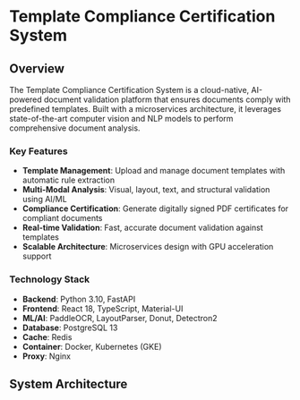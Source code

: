 # Template Compliance Certification System

## Overview

The Template Compliance Certification System is a cloud-native, AI-powered document validation platform that ensures documents comply with predefined templates. Built with a microservices architecture, it leverages state-of-the-art computer vision and NLP models to perform comprehensive document analysis.

### Key Features

- **Template Management**: Upload and manage document templates with automatic rule extraction
- **Multi-Modal Analysis**: Visual, layout, text, and structural validation using AI/ML
- **Compliance Certification**: Generate digitally signed PDF certificates for compliant documents
- **Real-time Validation**: Fast, accurate document validation against templates
- **Scalable Architecture**: Microservices design with GPU acceleration support

### Technology Stack

- **Backend**: Python 3.10, FastAPI
- **Frontend**: React 18, TypeScript, Material-UI
- **ML/AI**: PaddleOCR, LayoutParser, Donut, Detectron2
- **Database**: PostgreSQL 13
- **Cache**: Redis
- **Container**: Docker, Kubernetes (GKE)
- **Proxy**: Nginx

## System Architecture
